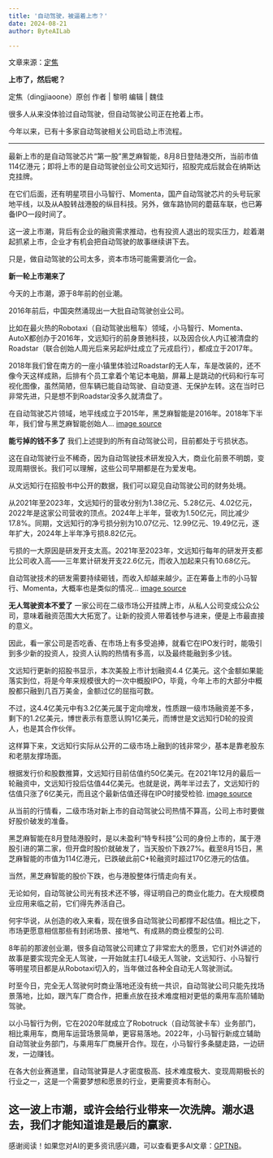```yaml
---
title: '自动驾驶，被逼着上市？'
date: 2024-08-21
author: ByteAILab

---
```


文章来源：[定焦](https://mp.weixin.qq.com/s/OV3g073sNlNv9ac9MF3JUA)

**上市了，然后呢？**

定焦（dingjiaoone）原创
作者 | 黎明
编辑 | 魏佳

很多人从来没体验过自动驾驶，但自动驾驶公司正在抢着上市。

今年以来，已有十多家自动驾驶相关公司启动上市流程。

---
最新上市的是自动驾驶芯片“第一股”黑芝麻智能，8月8日登陆港交所，当前市值114亿港元；即将上市的是自动驾驶创业公司文远知行，招股完成后就会在纳斯达克挂牌。

在它们后面，还有明星项目小马智行、Momenta，国产自动驾驶芯片的头号玩家地平线，以及从A股转战港股的纵目科技。另外，做车路协同的蘑菇车联，也已筹备IPO一段时间了。

这一波上市潮，背后有企业的融资需求推动，也有投资人退出的现实压力，趁着潮起抓紧上市，企业才有机会把自动驾驶的故事继续讲下去。

只是，做自动驾驶的公司太多，资本市场可能需要消化一会。

**新一轮上市潮来了**

今天的上市潮，源于8年前的创业潮。

2016年前后，中国突然涌现出一大批自动驾驶创业公司。

比如在最火热的Robotaxi（自动驾驶出租车）领域，小马智行、Momenta、AutoX都创办于2016年，文远知行的前身景驰科技，以及因合伙人内讧被清盘的Roadstar（联合创始人周光后来另起炉灶成立了元戎启行），都成立于2017年。

2018年我们曾在南方的一座小镇里体验过Roadstar的无人车，车是改装的，还不像今天这样成熟，后排有个员工拿着个笔记本电脑，屏幕上是跳动的代码和行车可视化图像，虽然简陋，但车辆已能自动驾驶、自动变道、无保护左转。这在当时已非常先进，只是想不到Roadstar没多久就清盘了。

在自动驾驶芯片领域，地平线成立于2015年，黑芝麻智能是2016年。2018年下半年，我们曾与黑芝麻智能创始人...
[image source](http://www.jesonc.com/Fs1XiMgHc9xLbJ4QmsfRRQae20nW)

**能亏掉的钱不多了**
我们上述提到的所有自动驾驶公司，目前都处于亏损状态。

这在自动驾驶行业不稀奇，因为自动驾驶技术研发投入大，商业化前景不明朗，变现周期很长。我们可以理解，这些公司早期都是在为爱发电。

从文远知行在招股书中公开的数据，我们可以窥见自动驾驶公司的财务处境。

从2021年至2023年，文远知行的营收分别为1.38亿元、5.28亿元、4.02亿元，2022年是这家公司营收的顶点。2024年上半年，营收为1.50亿元，同比减少17.8%。同期，文远知行的净亏损分别为10.07亿元、12.99亿元、19.49亿元，逐年扩大，2024年上半年净亏损8.82亿元。

亏损的一大原因是研发开支太高。2021年至2023年，文远知行每年的研发开支都比公司收入高——三年累计研发开支22.6亿元，而收入加起来只有10.68亿元。

自动驾驶技术的研发需要持续砸钱，而收入却越来越少。正在筹备上市的小马智行、Momenta，大概率也是类似的情况...
[image source](http://www.jesonc.com/Frn-rNOJ4XVBoUEk67tKJA-OWce6)

**无人驾驶资本不爱了**
一家公司在二级市场公开挂牌上市，从私人公司变成公众公司，意味着融资范围大大拓宽了。让新的投资人带着钱参与进来，便是上市最直接的意义。

因此，看一家公司是否吃香、在市场上有多受追捧，就看它在IPO发行时，能吸引到多少新的投资人，投资人认购的热情有多高，以及最终能融到多少钱。

文远知行更新的招股书显示，本次美股上市计划融资4.4 亿美元。这个金额如果能落实到位，将是今年来规模很大的一次中概股IPO，毕竟，今年上市的大部分中概股都只融到几百万美金，金额过亿的屈指可数。

不过，这4.4亿美元中有3.2亿美元属于定向增发，性质跟一级市场融资差不多，剩下的1.2亿美元，博世表示有意愿认购1亿美元，而博世是文远知行D轮的投资人，也是其合作伙伴。

这样算下来，文远知行实际从公开的二级市场上融到的钱非常少，基本是靠老股东和老朋友撑场面。

根据发行价和股数推算，文远知行目前估值约50亿美元。在2021年12月的最后一轮融资中，文远知行投后估值44亿美元。也就是说，两年半过去了，文远知行的估值只涨了6亿美元，而且这个最新估值还得在IPO时接受检验.
[image source](http://www.jesonc.com/Fupnf_v3lzq0-5D8Zf1Qxm8_qu2n)

从当前的行情看，二级市场对新上市的自动驾驶公司热情不算高，公司上市时要做好股价破发的准备。

黑芝麻智能在8月登陆港股时，是以未盈利“特专科技”公司的身份上市的，属于港股引进的第二家，但开盘时股价就破发了，当天股价下跌27%。截至8月15日，黑芝麻智能的市值为114亿港元，已跌破此前C+轮融资时超过170亿港元的估值。

当然，黑芝麻智能的股价下跌，也与港股整体行情走向有关。

无论如何，自动驾驶公司光有技术还不够，得证明自己的商业化能力。在大规模商业应用来临之前，它们得先养活自己。

何宇华说，从创造的收入来看，现在很多自动驾驶公司都撑不起估值。相比之下，市场更愿意相信那些有封闭场景、接地气、有成熟的商业模型的公司.

8年前的那波创业潮，很多自动驾驶公司建立了非常宏大的愿景，它们对外讲述的故事是要实现完全无人驾驶，一开始就主打L4级无人驾驶，文远知行、小马智行等明星项目都是从Robotaxi切入的，当年做过各种全自动无人驾驶测试。

时至今日，完全无人驾驶何时商业落地还没有统一共识，自动驾驶公司只能先找场景落地，比如，跟汽车厂商合作，把重点放在技术难度相对更低的乘用车高阶辅助驾驶。

以小马智行为例，它在2020年就成立了Robotruck（自动驾驶卡车）业务部门，相比乘用车，商用车运营场景简单，更容易落地。2022年，小马智行新成立辅助自动驾驶业务部门，与乘用车厂商展开合作。现在，小马智行多条腿走路，一边研发，一边赚钱。

在各大创业赛道里，自动驾驶算是人才密度极高、技术难度极大、变现周期极长的行业之一，这是一个需要梦想和愿景的行业，更需要资本有耐心。

这一波上市潮，或许会给行业带来一次洗牌。潮水退去，我们才能知道谁是最后的赢家.
---
感谢阅读！如果您对AI的更多资讯感兴趣，可以查看更多AI文章：[GPTNB](https://gptnb.com)。